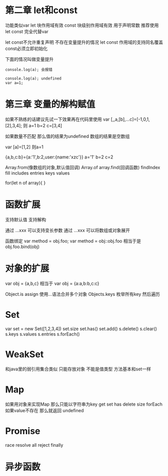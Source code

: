 # 第二章 let和const #
功能类似var
let 块作用域有效
const 块级别作用域有效 用于声明常数
推荐使用 let const 完全代替var

let const不允许重复声明
不存在变量提升的情况
let const 作用域的支持同名覆盖
const必须立即初始化

下面的情况叫做变量提升
```
console.log(a); 会报错
```

```
console.log(a); undefined
var a=1;
```

# 第三章 变量的解构赋值 #
如果不熟练的话建议先试一下效果再在代码里使用
var [,,a,[b],...c]=[-1,0,1,[2],3,4];
则
a=1
b=2
c=[3,4]


如果数量不匹配
那么值的结果为undefined 数组的结果是空数组

var [a]=[1,2]
则a=1

{a,b,c:b}={a:'1',b:2,user:{name:'xzc'}}
a='1'
b=2
c=2

Array.from(像数组的对象,默认值回调)
Array.of
array.find(回调函数)
findIndex
fill
includes
entries
keys
values

for(let n of array){
}

# 函数扩展 #
支持默认值
支持解构

通过 ...xxx 可以支持变长参数
通过 ...xxx 可以将数组或对象展开

函数绑定
var method = obj.foo;
var method = obj::obj.foo 相当于是 obj.foo.bind(obj)


# 对象的扩展 #
var obj = {a,b,c} 相当于 var obj = {a:a,b:b,c:c}

Object.is
assign
使用...语法合并多个对象
Objects.keys 枚举所有key 然后遍历


# Set #
var set = new Set([1,2,3,4])
set.size
set.has()
set.add()
s.delete()
s.clear()
s.keys
s.values
s.entries
s.forEach()

# WeakSet #
和java里的弱引用集合类似
只能存放对象 不能是值类型
方法基本和set一样

# Map #
如果用对象来实现Map 那么只能以字符串为key
get
set
has
delete
size
forEach
如果value不存在 那么就返回 undefined

# Promise #
race
resolve
all
reject
finally

# 异步函数 #

